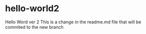 # hello-world2
Hello Word ver 2
This is a change in the readme.md file that will be commited to the new branch
